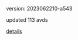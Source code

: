 version: 2023062210-a543

updated 113 avds

[details](https://github.com/0x74f917491bfa7ebfa379/ali_avd_db/blob/master/change_log/2023/06/22/10/a543.txt)